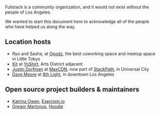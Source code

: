 Fullstack is a community organization, and it would not exist without the people of Los Angeles.

We wanted to start this document here to acknowledge all of the people who have helped us along the way.

## Location hosts
- Ryo and Sasha, at [Opodz](http://www.opodz.com/), the best coworking space and meetup space in Little Tokyo
- [Kit](https://github.com/kpearson) at [YoShirt](http://yoshirt.com/), Arts District adjacent
- [Justin Dorfman](http://github.com/jdorfman) at [MaxCDN](https://www.maxcdn.com/), now part of [StackPath](https://www.stackpath.com/), in Universal City
- [Dave Moore](https://github.com/dcmoore) at [8th Light](https://github.com/8thlight), in downtown Los Angeles

## Open source project builders & maintainers
- [Katrina Owen](https://github.com/kytrinyx), [Exercism.io](https://github.com/exercism/)
- [Gregor Martynus](http://github.com/gr2m), [Hoodie](http://github.com/hoodiehq/)
